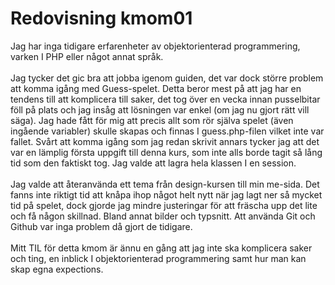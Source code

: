 ---
---
Redovisning kmom01
=========================

Jag har inga tidigare erfarenheter av objektorienterad programmering, varken I PHP eller något annat språk.
<br><br>
Jag tycker det gic bra att jobba igenom guiden, det var dock större problem att komma igång med Guess-spelet. Detta beror mest på att jag har en tendens till att komplicera till saker, det tog över en vecka innan pusselbitar föll på plats och jag insåg att lösningen var enkel (om jag nu gjort rätt vill säga). Jag hade fått för mig att precis allt som rör själva spelet (även ingående variabler) skulle skapas och finnas I guess.php-filen vilket inte var fallet. Svårt att komma igång som jag redan skrivit annars tycker jag att det var en lämplig första uppgift till denna kurs, som inte alls borde tagit så lång tid som den faktiskt tog. Jag valde att lagra hela klassen I en session.
<br><br>
Jag valde att återanvända ett tema från design-kursen till min me-sida. Det fanns inte riktigt tid att knåpa ihop något helt nytt när jag lagt ner så mycket tid på spelet, dock gjorde jag mindre justeringar för att fräscha upp det lite och få någon skillnad. Bland annat bilder och typsnitt. Att använda Git och Github var inga problem då gjort de tidigare.
<br><br>
Mitt TIL för detta kmom är ännu en gång att jag inte ska komplicera saker och ting, en inblick I objektorienterad programmering samt hur man kan skap egna expections. 
